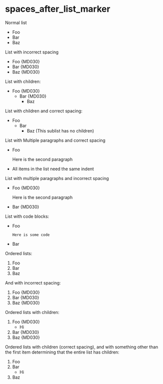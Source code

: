 # spaces_after_list_marker

Normal list

* Foo
* Bar
* Baz

List with incorrect spacing

*  Foo {MD030}
*  Bar {MD030}
*   Baz {MD030}

List with children:

* Foo {MD030}
    * Bar {MD030}
        * Baz

List with children and correct spacing:

*   Foo
    *   Bar
        * Baz (This sublist has no children)

List with Multiple paragraphs and correct spacing

*   Foo

    Here is the second paragraph

*   All items in the list need the same indent

List with multiple paragraphs and incorrect spacing

*  Foo {MD030}

    Here is the second paragraph

*    Bar {MD030}

List with code blocks:

*   Foo

        Here is some code

*   Bar

Ordered lists:

1. Foo
1. Bar
1. Baz

And with incorrect spacing:

1.  Foo {MD030}
1.  Bar {MD030}
1.  Baz {MD030}

Ordered lists with children:

1. Foo {MD030}
    * Hi
1. Bar {MD030}
1. Baz {MD030}

Ordered lists with children (correct spacing), and with something other than
the first item determining that the entire list has children:

1.  Foo
1.  Bar
    * Hi
1.  Baz

<!-- markdownlint-configure-file {
  "MD007": {
    "indent": 4
  },
  "MD030": {
    "ul_multi": 3,
    "ol_multi": 2
  }
} -->
